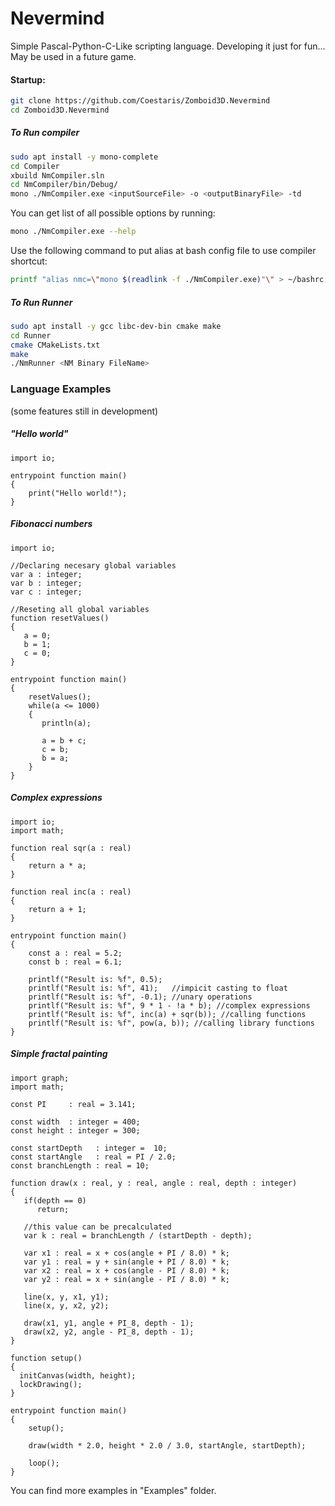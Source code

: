 # Nevermind
Simple Pascal-Python-C-Like scripting language.
Developing it just for fun...
May be used in a future game.

#### Startup:
```bash
git clone https://github.com/Coestaris/Zomboid3D.Nevermind
cd Zomboid3D.Nevermind
```

##### To Run compiler
```bash
sudo apt install -y mono-complete
cd Compiler
xbuild NmCompiler.sln
cd NmCompiler/bin/Debug/
mono ./NmCompiler.exe <inputSourceFile> -o <outputBinaryFile> -td
```
You can get list of all possible options by running:
```bash
mono ./NmCompiler.exe --help
```
Use the following command to put alias at bash config file to use compiler shortcut:
```bash
printf "alias nmc=\"mono $(readlink -f ./NmCompiler.exe)"\" > ~/bashrc
```

##### To Run Runner
```bash
sudo apt install -y gcc libc-dev-bin cmake make
cd Runner
cmake CMakeLists.txt
make
./NmRunner <NM Binary FileName>
```

### Language Examples
(some features still in development)

##### "Hello world"
```
import io;

entrypoint function main()
{
    print("Hello world!");
}
```

##### Fibonacci numbers
```
import io; 

//Declaring necesary global variables
var a : integer;
var b : integer;
var c : integer;

//Reseting all global variables
function resetValues()
{
   a = 0;
   b = 1;
   c = 0;
}

entrypoint function main()
{
    resetValues();    
    while(a <= 1000)
    {
       println(a);
       
       a = b + c;
       c = b;
       b = a;
    }
}
```

##### Complex expressions
```
import io;
import math;

function real sqr(a : real)
{
    return a * a;
}

function real inc(a : real)
{
    return a + 1;
}

entrypoint function main()
{
    const a : real = 5.2;
    const b : real = 6.1;
    
    printlf("Result is: %f", 0.5);
    printlf("Result is: %f", 41);   //impicit casting to float
    printlf("Result is: %f", -0.1); //unary operations
    printlf("Result is: %f", 9 * 1 - !a * b); //complex expressions
    printlf("Result is: %f", inc(a) + sqr(b)); //calling functions
    printlf("Result is: %f", pow(a, b)); //calling library functions
}
```

##### Simple fractal painting
```
import graph;
import math;

const PI     : real = 3.141;

const width  : integer = 400;
const height : integer = 300;

const startDepth   : integer =  10;
const startAngle   : real = PI / 2.0;
const branchLength : real = 10;

function draw(x : real, y : real, angle : real, depth : integer)
{
   if(depth == 0)
      return;
   
   //this value can be precalculated  
   var k : real = branchLength / (startDepth - depth);
   
   var x1 : real = x + cos(angle + PI / 8.0) * k; 
   var y1 : real = y + sin(angle + PI / 8.0) * k; 
   var x2 : real = x + cos(angle - PI / 8.0) * k; 
   var y2 : real = x + sin(angle - PI / 8.0) * k;
   
   line(x, y, x1, y1);
   line(x, y, x2, y2);
   
   draw(x1, y1, angle + PI_8, depth - 1); 
   draw(x2, y2, angle - PI_8, depth - 1); 
}

function setup()
{ 
  initCanvas(width, height);
  lockDrawing();
}

entrypoint function main()
{
    setup();
    
    draw(width * 2.0, height * 2.0 / 3.0, startAngle, startDepth); 
    
    loop();
}
```

You can find more examples in "Examples" folder.
